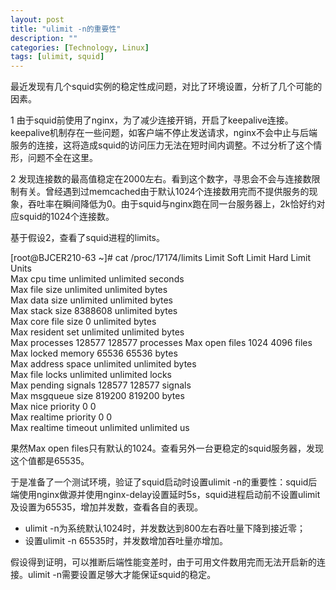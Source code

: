 ```yaml
---
layout: post
title: "ulimit -n的重要性"
description: ""
categories: [Technology, Linux]
tags: [ulimit, squid]
---
```


最近发现有几个squid实例的稳定性成问题，对比了环境设置，分析了几个可能的因素。

1    由于squid前使用了nginx，为了减少连接开销，开启了keepalive连接。keepalive机制存在一些问题，如客户端不停止发送请求，nginx不会中止与后端服务的连接，这将造成squid的访问压力无法在短时间内调整。不过分析了这个情形，问题不全在这里。

2    发现连接数的最高值稳定在2000左右。看到这个数字，寻思会不会与连接数限制有关。曾经遇到过memcached由于默认1024个连接数用完而不提供服务的现象，吞吐率在瞬间降低为0。由于squid与nginx跑在同一台服务器上，2k恰好约对应squid的1024个连接数。

基于假设2，查看了squid进程的limits。

 [root@BJCER210-63 ~]# cat /proc/17174/limits 
 Limit                     Soft Limit           Hard Limit           Units     
 Max cpu time              unlimited            unlimited            seconds   
 Max file size             unlimited            unlimited            bytes     
 Max data size             unlimited            unlimited            bytes     
 Max stack size            8388608              unlimited            bytes     
 Max core file size        0                    unlimited            bytes     
 Max resident set          unlimited            unlimited            bytes     
 Max processes             128577               128577               processes 
 Max open files            1024                 4096                 files     
 Max locked memory         65536                65536                bytes     
 Max address space         unlimited            unlimited            bytes     
 Max file locks            unlimited            unlimited            locks     
 Max pending signals       128577               128577               signals   
 Max msgqueue size         819200               819200               bytes     
 Max nice priority         0                    0                    
 Max realtime priority     0                    0                    
 Max realtime timeout      unlimited            unlimited            us        

果然Max open files只有默认的1024。查看另外一台更稳定的squid服务器，发现这个值都是65535。

于是准备了一个测试环境，验证了squid启动时设置ulimit -n的重要性：squid后端使用nginx做源并使用nginx-delay设置延时5s，squid进程启动前不设置ulimit及设置为65535，增加并发数，查看各自的表现。

*    ulimit -n为系统默认1024时，并发数达到800左右吞吐量下降到接近零；
*    设置ulimit -n 65535时，并发数增加吞吐量亦增加。

假设得到证明，可以推断后端性能变差时，由于可用文件数用完而无法开启新的连接。ulimit -n需要设置足够大才能保证squid的稳定。
